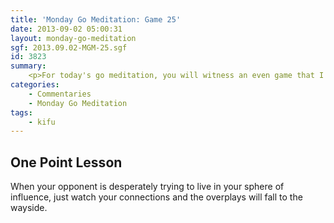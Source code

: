 ```yaml
---
title: 'Monday Go Meditation: Game 25'
date: 2013-09-02 05:00:31
layout: monday-go-meditation
sgf: 2013.09.02-MGM-25.sgf
id: 3823
summary:
	<p>For today's go meditation, you will witness an even game that I played recently against a 5k opponent. Overall I felt that I handled it quite well, but I will note that I got lucky during a ko fight in the M11 area. You'll see what I mean. And though it wasn't intentional, the game ended up looking like a yin-yang when we were finished. Kind of amusing. xD</p>
categories:
	- Commentaries
	- Monday Go Meditation
tags:
	- kifu
---
```


## One Point Lesson

When your opponent is desperately trying to live in your sphere of influence, just watch your connections and the overplays will fall to the wayside.
